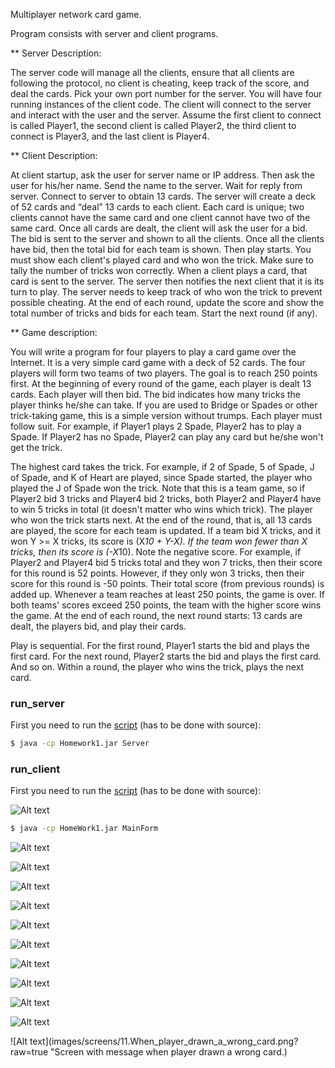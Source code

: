 
Multiplayer network card game. 

Program consists with server and client programs.

** Server Description: 

The server code will manage all the clients, ensure that all clients are following the protocol, no client
is cheating, keep track of the score, and deal the cards. Pick your own port number for the server.
You will have four running instances of the client code. The client will connect to the server and
interact with the user and the server. Assume the first client to connect is called Player1, the second
client is called Player2, the third client to connect is Player3, and the last client is Player4. 

** Client Description:

At client startup, ask the user for server name or IP address. Then ask the user for his/her name. Send
the name to the server. Wait for reply from server. Connect to server to obtain 13 cards. The server will create a deck of 52 cards and “deal” 13 cards to each client. Each card is unique; two clients cannot have the same card and one client cannot have two of the same card. Once all cards are dealt, the client will ask the user for a bid. The bid is sent to the server and shown to all the clients. Once all the clients have bid, then the total bid for each team is shown. Then play starts. You must show each client's played card and who won the trick. Make sure to tally the number of tricks won correctly. When a client plays a card, that card is sent to the server. The server then notifies the next client that it is its turn to play. The server needs to keep track of who won the trick to prevent possible cheating. At the end of each round, update the score and show the total number of tricks and bids for each team. Start the next round (if any).

** Game description:

You will write a program for four players to play a card game over the Internet. It is a very simple card
game with a deck of 52 cards. The four players will form two teams of two
players. The goal is to reach 250 points first. At the beginning of every round of the game, each player
is dealt 13 cards. Each player will then bid. The bid indicates how many tricks the player thinks he/she
can take. If you are used to Bridge or Spades or other trick-taking game, this is a simple version
without trumps. Each player must follow suit. For example, if Player1 plays 2 Spade, Player2 has to
play a Spade. If Player2 has no Spade, Player2 can play any card but he/she won't get the trick. 

The highest card takes the trick. For example, if 2 of Spade, 5 of Spade, J of Spade, and K of Heart are
played, since Spade started, the player who played the J of Spade won the trick. Note that this is a team
game, so if Player2 bid 3 tricks and Player4 bid 2 tricks, both Player2 and Player4 have to win 5 tricks
in total (it doesn't matter who wins which trick). The player who won the trick starts next.
At the end of the round, that is, all 13 cards are played, the score for each team is updated. If a team bid
X tricks, and it won Y >= X tricks, its score is (X*10 + Y-X). If the team won fewer than X tricks, then
its score is (-X*10). Note the negative score. For example, if Player2 and Player4 bid 5 tricks total and
they won 7 tricks, then their score for this round is 52 points. However, if they only won 3 tricks, then
their score for this round is -50 points. Their total score (from previous rounds) is added up. Whenever
a team reaches at least 250 points, the game is over. If both teams' scores exceed 250 points, the team
with the higher score wins the game. At the end of each round, the next round starts: 13 cards are dealt,
the players bid, and play their cards.

Play is sequential. For the first round, Player1 starts the bid and plays the first card. For the next round,
Player2 starts the bid and plays the first card. And so on. Within a round, the player who wins the trick,
plays the next card.


### run_server

First you need to run the [script](https://github.com/mcdperera/Cloud-and-Distributed-System/blob/master/Homework1/src/Server.java) (has to be done with source):

```sh
$ java -cp Homework1.jar Server
```

### run_client

First you need to run the [script](https://github.com/mcdperera/Cloud-and-Distributed-System/blob/master/Homework1/src/MainForm.form) (has to be done with source):

![Alt text](images/screens/1.ServerRunning.png?raw=true "Running the server program.")

```sh
$ java -cp HomeWork1.jar MainForm
```
![Alt text](images/screens/2.ClientRunning.png?raw=true "Client running.")

![Alt text](images/screens/2.ClientRunning_Server_message_1.png?raw=true "When client is running server messages.")

![Alt text](images/screens/3.Client_connect_with_duplicate_username_and_connect_again.png?raw=true "When user enters duplicate usernames error messages.")

![Alt text](images/screens/4.After_4_players_connected.png?raw=true "Screen after the 4 players connected.")

![Alt text](images/screens/5.Playerbidding.png?raw=true "When the player put his bid.")

![Alt text](images/screens/6.After_4_players_bid.png?raw=true "Screen after 4 players put their bids.")

![Alt text](images/screens/7.After_4_players_draw_cards.png?raw=true "After 4 players drawn their cards.")

![Alt text](images/screens/8.Player1_won_updated_scores.png?raw=true "Player 1 won the trick and updates the scores.")

![Alt text](images/screens/9.Player1_won.png?raw=true "Player 1 won.")

![Alt text](images/screens/10.Finish_First_round.png?raw=true "Screen after complete the first round.")

![Alt text](images/screens/11.When_player_drawn_a_wrong_card.png?raw=true "Screen with message when player drawn a wrong card.)



